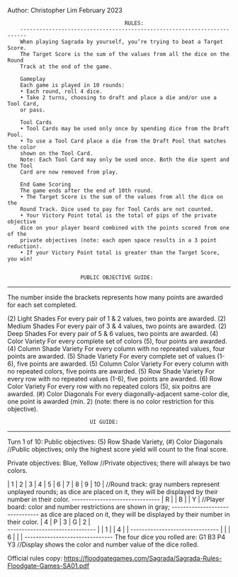 Author: Christopher Lim
February 2023

		                                 RULES:
		------------------------------------------------------------------------
		When playing Sagrada by yourself, you’re trying to beat a Target Score.
		The Target Score is the sum of the values from all the dice on the Round 
		Track at the end of the game.

		Gameplay
		Each game is played in 10 rounds:
		• Each round, roll 4 dice.
		• Take 2 turns, choosing to draft and place a die and/or use a Tool Card,
		or pass.

		Tool Cards
		• Tool Cards may be used only once by spending dice from the Draft Pool. 
		• To use a Tool Card place a die from the Draft Pool that matches the color 
		shown on the Tool Card.
		Note: Each Tool Card may only be used once. Both the die spent and the Tool
		Card are now removed from play.

		End Game Scoring
		The game ends after the end of 10th round. 
		• The Target Score is the sum of the values from all the dice on the
		Round Track. Dice used to pay for Tool Cards are not counted.
		• Your Victory Point total is the total of pips of the private objective 
		dice on your player board combined with the points scored from one of the 
		private objectives (note: each open space results in a 3 point reduction).
		• If your Victory Point total is greater than the Target Score, you win!


					       PUBLIC OBJECTIVE GUIDE:
------------------------------------------------------------------------------------------------
The number inside the brackets represents how many points are awarded for each set completed.

(2) Light Shades			    For every pair of 1 & 2 values, two points are awarded.
(2) Medium Shades			    For every pair of 3 & 4 values, two points are awarded.
(2) Deep Shades			      For every pair of 5 & 6 values, two points are awarded.
(4) Color Variety			    For every complete set of colors (5), four points are awarded.
(4) Column Shade Variety	For every column with no repreated values, four points are awarded.
(5) Shade Variety			    For every complete set of values (1-6), five points are awarded.
(5) Column Color Variety	For every column with no repeated colors, five points are awarded.
(5) Row Shade Variety		  For every row with no repeated values (1-6), five points are awarded.
(6) Row Color Variety		  For every row with no repeated colors (5), six poitns are awarded.
(#) Color Diagonals		    For every diagonally-adjacent same-color die, one point is awarded (min. 2)
					                 (note: there is no color restriction for this objective).

					   		  UI GUIDE:
------------------------------------------------------------------------------------------------

Turn 1 of 10:
Public objectives: (5) Row Shade Variety, (#) Color Diagonals	  //Public objectives; only the highest score yield will count to the final score.		

Private objectives: Blue, Yellow						                    //Private objectives; there will always be two colors.

| 1 | 2 | 3 | 4 | 5 | 6 | 7 | 8 | 9 | 10 |				              //Round track: gray numbers represent unplayed rounds; 
								  			                                          as dice are placed on it, they will be displayed by their number in their color.
    -------------------------------
    |  R  |     |  B  |     |  Y  |						                  //Player board: color and number restrictions are shown in gray;
    -------------------------------			  			                  as dice are placed on it, they will be displayed by their number in their color.
    |  4  |  P  |  3  |  G  |  2  |				
    -------------------------------
    |     |  1  |     |  4  |     |
    -------------------------------
    |     |     |  6  |     |     |
    -------------------------------
The four dice you rolled are: G1 B3 P4 Y3 				              //Display shows the color and number value of the dice rolled.



Official rules copy: https://floodgategames.com/Sagrada/Sagrada-Rules-Floodgate-Games-SA01.pdf
